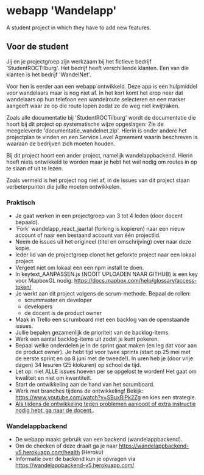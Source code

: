 # webapp 'Wandelapp'
A student project in which they have to add new features.

## Voor de student
Jij en je projectgroep zijn werkzaam bij het fictieve bedrijf 'StudentROCTilburg'. Het bedrijf heeft verschillende klanten. Een van die klanten is het bedrijf 'WandelNet'.

Voor hen is eerder aan een webapp ontwikkeld. Deze app is een hulpmiddel voor wandelaars maar is nog niet af. In het kort komt het erop neer dat wandelaars op hun telefoon een wandelroute selecteren en een marker aangeeft waar ze op die route lopen zodat ze de weg niet kwijtraken.

Zoals alle documentatie bij 'StudentROCTilburg' wordt de documentatie die hoort bij dit project op systematische wijze opgeslagen:
Zie de meegeleverde 'documentatie_wandelnet.zip'. Hierin is onder andere het projectplan te vinden en een Service Level Agreement waarin beschreven is waaraan de bedrijven zich moeten houden.

Bij dit project hoort een ander project, namelijk wandelappbackend. Hierin hoeft niets ontwikkeld te worden maar je hebt het wel nodig om routes in op te slaan of uit te lezen.

Zoals vermeld is het project nog niet af, in de issues van dit project staan verbeterpunten die jullie moeten ontwikkelen.


### Praktisch

* Je gaat werken in een projectgroep van 3 tot 4 leden (door docent bepaald).
* 'Fork' wandelapp_react_jaartal (forking is kopieren) naar een nieuw account of naar een bestaand account van één projectlid.
* Neem de issues uit het origineel (titel en omschrijving) over naar deze kopie.
* Ieder lid van de projectgroep clonet het geforkte project naar een lokaal project.
* Vergeet niet om lokaal een een npm install te doen.
* In keytext_AANPASSEN.js (NOOIT UPLOADEN NAAR GITHUB) is een key voor MapboxGL nodig: https://docs.mapbox.com/help/glossary/access-token/
* Je werkt aan dit project volgens de scrum-methode. Bepaal de rollen:
  - scrummaster en developer
  - developers
  - de docent is de product owner
* Maak in Trello een scrumboard met een backlog van de openstaande issues.
* Jullie bepalen gezamenlijk de prioriteit van de backlog-items.
* Werk een aantal backlog-items uit zodat je kunt pokeren.
* Bepaal welke onderdelen je in de sprint gaat maken (en leg dat voor aan de product owner). Je hebt tijd voor twee sprints (start op 25 mei met de eerste sprint en op 8 juni met de tweede!). In uren heb je (door vrije dagen) 34 lesuren (25 klokuren) op school de tijd.
* Let op: niet ALLE issues hoeven per se opgelost te worden! Het gaat om kwaliteit en niet om kwantiteit.
* Start de ontwikkeling aan de hand van het scrumboard.
* Werk met branches tijdens de ontwikkeling! Bekijk: https://www.youtube.com/watch?v=SBuxRiPk2Zg en kies een strategie.
* <u>Als tijdens de ontwikkeling tegen problemen aanloopt of extra instructie nodig hebt, ga naar de docent.</u>.

### Wandelappbackend
* De webapp maakt gebruik van een backend (wandelappbackend).
* Om de checken of deze draait ga je naar https://wandelappbackend-v5.herokuapp.com/health (Heroku)
* Informatie over de backend kun je opvragen via https://wandelappbackend-v5.herokuapp.com/
